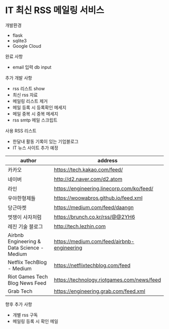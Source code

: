 # IT 최신 RSS 메일링 서비스 

개발환경
- flask
- sqlite3
- Google Cloud


완료 사항
- email 입력 db input 

추가 개발 사항
- rss 리스트 show
- 최신 rss 자료
- 메일링 리스트 제거
- 메일 등록 시 등록확인 메세지 
- 메일 중복 시 중복 메세지
- rss smtp 메일 스크립트

사용 RSS 리스트
- 한달내 활동 기록이 있는 기업블로그
- IT 뉴스 사이트 추가 예정

| author | address|
|-------|-------|
|카카오|https://tech.kakao.com/feed/|
|네이버|http://d2.naver.com/d2.atom|
|라인|https://engineering.linecorp.com/ko/feed/|
|우아한형제들|https://woowabros.github.io/feed.xml|
|당근마켓|https://medium.com/feed/daangn|
|멋쟁이 사자처럼|https://brunch.co.kr/rss/@@2YH6|
|레진 기술 블로그|http://tech.lezhin.com|
|Airbnb Engineering & Data Science - Medium|https://medium.com/feed/airbnb-engineering|
|Netflix TechBlog - Medium|https://netflixtechblog.com/feed|
|Riot Games Tech Blog News Feed|https://technology.riotgames.com/news/feed|
|Grab Tech|https://engineering.grab.com/feed.xml|

향후 추가 사항
- 개별 rss 구독
- 메일링 등록 시 확인 메일
